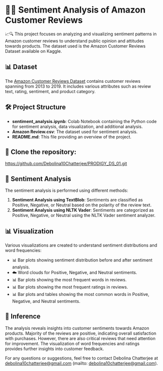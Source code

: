 # 🌟✨ Sentiment Analysis of Amazon Customer Reviews

📈🔍 This project focuses on analyzing and visualizing sentiment patterns in Amazon customer reviews to understand public opinion and attitudes towards products. The dataset used is the Amazon Customer Reviews Dataset available on Kaggle.

## 📊 Dataset

The [Amazon Customer Reviews Dataset](https://www.kaggle.com/datasets/thedevastator/amazon-customer-reviews-with-2013-2019-sentiment) contains customer reviews spanning from 2013 to 2019. It includes various attributes such as review text, rating, sentiment, and product category.

## 🛠️ Project Structure

- **sentiment_analysis.ipynb**: Colab Notebook containing the Python code for sentiment analysis, data visualization, and additional analysis.
- **Amazon Review.csv**: The dataset used for sentiment analysis.
- **README.md**: This file providing an overview of the project.
  
## 🚀 Clone the repository:
https://github.com/Debolina10Chatterjee/PRODIGY_DS_01.git

## 💬 Sentiment Analysis

The sentiment analysis is performed using different methods:

1. **Sentiment Analysis using TextBlob**: Sentiments are classified as Positive, Negative, or Neutral based on the polarity of the review text.
2. **Sentiment Analysis using NLTK Vader**: Sentiments are categorized as Positive, Negative, or Neutral using the NLTK Vader sentiment analyzer.

## 📊 Visualization

Various visualizations are created to understand sentiment distributions and word frequencies:

- 📊 Bar plots showing sentiment distribution before and after sentiment analysis.
- ☁️ Word clouds for Positive, Negative, and Neutral sentiments.
- 📊 Bar plots showing the most frequent words in reviews.
- 📊 Bar plots showing the most frequent ratings in reviews.
- 📊 Bar plots and tables showing the most common words in Positive, Negative, and Neutral sentiments.

## 🧠 Inference

The analysis reveals insights into customer sentiments towards Amazon products. Majority of the reviews are positive, indicating overall satisfaction with purchases. However, there are also critical reviews that need attention for improvement. The visualization of word frequencies and ratings provides further insights into customer feedback.

For any questions or suggestions, feel free to contact Debolina Chatterjee at debolina10chatterjee@gmail.com  (mailto:  debolina10chatterjee@gmail.com).
